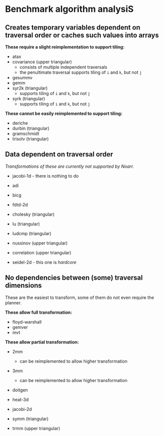 # Benchmark algorithm analysiS

## Creates temporary variables dependent on traversal order or caches such values into arrays

**These require a slight reimplementation to support tiling:**

- atax
- covariance (upper triangular)
  - consists of multiple independent traversals
  - the penultimate traversal supports tiling of `i` and `k`, but not `j`
- gesummv
- gemm
- syr2k (triangular)
  - supports tiling of `i` and `k`, but not `j`
- syrk (triangular)
  - supports tiling of `i` and `k`, but not `j`

**These cannot be easily reimplemented to support tiling:**

- deriche
- durbin (triangular)
- gramschmidt
- trisolv (triangular)

## Data dependent on traversal order

*Transformations of these are currently not supported by Noarr.*

- jacobi-1d - there is nothing to do

- adi
- bicg
- fdtd-2d

- cholesky (triangular)
- lu (triangular)
- ludcmp (triangular)
- nussinov (upper triangular)
- correlation (upper triangular)

- seidel-2d - this one is *hardcore*

## No dependencies between (some) traversal dimensions

These are the easiest to transform, some of them do not even require the planner.

**These allow full transformation:**

- floyd-warshall
- gemver
- mvt

**These allow partial transformation:**

- 2mm
  - can be reimplemented to allow higher transformation
- 3mm
  - can be reimplemented to allow higher transformation
- doitgen
- heat-3d
- jacobi-2d

- symm (triangular)
- trmm (upper triangular)
